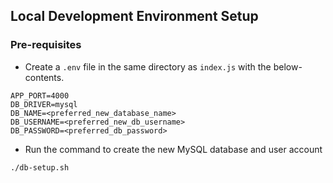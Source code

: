 ## Local Development Environment Setup

### Pre-requisites

* Create a `.env` file in the same directory as `index.js` with the below-contents.

```
APP_PORT=4000
DB_DRIVER=mysql
DB_NAME=<preferred_new_database_name>
DB_USERNAME=<preferred_new_db_username>
DB_PASSWORD=<preferred_db_password>
```

* Run the command to create the new MySQL database and user account

```
./db-setup.sh
```
